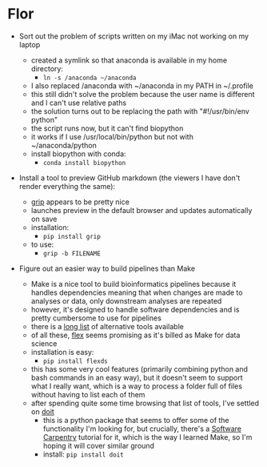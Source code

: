 # Flor
- Sort out the problem of scripts written on my iMac not working on my laptop
    - created a symlink so that anaconda is available in my home directory:
        - ```ln -s /anaconda ~/anaconda```
    - I also replaced /anaconda with ~/anaconda in my PATH in ~/.profile 
    - this still didn't solve the problem because the user name is different and I can't use relative paths
    - the solution turns out to be replacing the path with "#!/usr/bin/env python"
    - the script runs now, but it can't find biopython
    - it works if I use /usr/local/bin/python but not with ~/anaconda/python
    - install biopython with conda:
        - ```conda install biopython```

- Install a tool to preview GitHub markdown (the viewers I have don't render everything the same):
    - [grip](https://github.com/joeyespo/grip) appears to be pretty nice
    - launches preview in the default browser and updates automatically on save
    - installation:
        - ```pip install grip```
    - to use:
        - ```grip -b FILENAME```
        
- Figure out an easier way to build pipelines than Make
    - Make is a nice tool to build bioinformatics pipelines because it handles dependencies meaning that when changes are made to analyses or data, only downstream analyses are repeated
    - however, it's designed to handle software dependencies and is pretty cumbersome to use for pipelines
    - there is a [long list](https://github.com/pditommaso/awesome-pipeline) of alternative tools available
    - of all these, [flex](https://github.com/druths/flex) seems promising as it's billed as Make for data science
    - installation is easy:
        - ```pip install flexds```
    - this has some very cool features (primarily combining python and bash commands in an easy way), but it doesn't seem to support what I really want, which is a way to process a folder full of files without having to list each of them
    - after spending quite some time browsing that list of tools, I've settled on [doit](http://pydoit.org/)
        - this is a python package that seems to offer some of the functionality I'm looking for, but crucially, there's a [Software Carpentry](http://swcarpentry.github.io/bc/intermediate/doit) tutorial for it, which is the way I learned Make, so I'm hoping it will cover similar ground
        - install:
            ```pip install doit```
                    